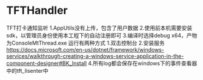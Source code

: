 # TFTHandler
TFT打卡通知监听
1.AppUtils没有上传，包含了用户数据
2.使用前本机需要安装sdk，以管理员身份使用本工程下的自动注册即可
3.编译时选择debug x64，产物为ConsoleMtThread.exe 运行有两种方式 1.双击控制台 2.安装服务 https://docs.microsoft.com/en-us/dotnet/framework/windows-services/walkthrough-creating-a-windows-service-application-in-the-component-designer#BK_Install
4.所有log都会保存在windows下的事件查看器中的tft_lisenter中
